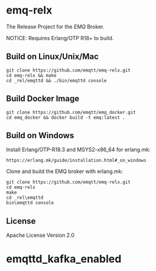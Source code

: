 emq-relx
========

The Release Project for the *EMQ* Broker.

NOTICE: Requires Erlang/OTP R18+ to build.

Build on Linux/Unix/Mac
-----------------------

```
git clone https://github.com/emqtt/emq-relx.git
cd emq-relx && make
cd _rel/emqttd && ./bin/emqttd console
```

Build Docker Image
------------------

```
git clone https://github.com/emqtt/emq_docker.git
cd emq_docker && docker build -t emq:latest .
```

Build on Windows
----------------

Install Erlang/OTP-R18.3 and MSYS2-x86_64 for erlang.mk:

```
https://erlang.mk/guide/installation.html#_on_windows
```

Clone and build the EMQ broker with erlang.mk:

```
git clone https://github.com/emqtt/emq-relx.git
cd emq-relx
make
cd _rel\emqttd
bin\emqttd console
```

License
-------

Apache License Version 2.0

# emqttd_kafka_enabled
